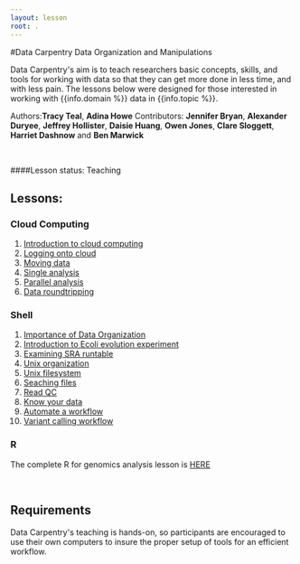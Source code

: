 ```yaml
---
layout: lesson
root: .
---
```


#Data Carpentry Data Organization and Manipulations 

Data Carpentry's aim is to teach researchers basic concepts, skills,
and tools for working with data so that they can get more done in less
time, and with less pain. The lessons below were designed for those interested 
in working with {{info.domain %}} data in {{info.topic %}}. 


Authors:**Tracy Teal**, **Adina Howe**
Contributors: **Jennifer Bryan**, **Alexander Duryee**, **Jeffrey Hollister**, **Daisie Huang**, **Owen Jones**, **Clare Sloggett**, **Harriet Dashnow** and
**Ben Marwick**



<br> 


####Lesson status: Teaching

## Lessons:

### Cloud Computing
1. [Introduction to cloud computing](https://github.com/JasonJWilliamsNY/cloud-genomics/blob/master/lessons/0.cloud-introduction.Rmd)
2. [Logging onto cloud](https://github.com/JasonJWilliamsNY/cloud-genomics/blob/master/lessons/1.logging-onto-cloud.md)
3. [Moving data](https://github.com/JasonJWilliamsNY/cloud-genomics/blob/master/lessons/2.moving-data.md)
4. [Single analysis](https://github.com/JasonJWilliamsNY/cloud-genomics/blob/master/lessons/3.single-analysis.md)
5. [Parallel analysis](https://github.com/JasonJWilliamsNY/cloud-genomics/blob/master/lessons/4.parallel-analysis.md)
6. [Data roundtripping](https://github.com/JasonJWilliamsNY/cloud-genomics/blob/master/lessons/05.Data-rountripping.md)

### Shell
1. [Importance of Data Organization](00-intro-to-data-tidy.html)			
2. [Introduction to Ecoli evolution experiment](01-intro-to-ecoli-evo-experient.html)
3. [Examining SRA runtable](02-examining-sra-runtable.html)
4. [Unix organization](03-unix-organization.html)
5. [Unix filesystem](04_the_filesystem.html)
6. [Seaching files](05_searching_files.html)
7. [Read QC](06-readQC.html)
8. [Know your data](07-know_your_data.html)
9. [Automate a workflow](08-automating_a_workflow.html)
10. [Variant calling workflow](09-variant-calling-workflow.html)

### R
The complete R for genomics analysis lesson is [HERE](http://tracykteal.github.io/R-genomics/)


<br>

<h2>Requirements</h2>

<p>
Data Carpentry's teaching is hands-on, so participants are encouraged to use
their own computers to insure the proper setup of tools for an efficient workflow.

